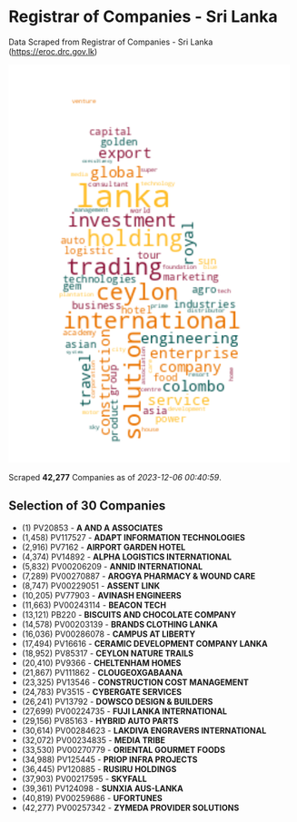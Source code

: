 # Registrar of Companies - Sri Lanka

Data Scraped from Registrar of Companies - Sri Lanka (https://eroc.drc.gov.lk)

![word-cloud](data/word_cloud.png)

Scraped **42,277** Companies as of *2023-12-06 00:40:59*.


## Selection of 30 Companies

* (1) PV20853 - **A AND A ASSOCIATES**
* (1,458) PV117527 - **ADAPT INFORMATION TECHNOLOGIES**
* (2,916) PV7162 - **AIRPORT GARDEN HOTEL**
* (4,374) PV14892 - **ALPHA LOGISTICS INTERNATIONAL**
* (5,832) PV00206209 - **ANNID INTERNATIONAL**
* (7,289) PV00270887 - **AROGYA PHARMACY & WOUND CARE**
* (8,747) PV00229051 - **ASSENT LINK**
* (10,205) PV77903 - **AVINASH ENGINEERS**
* (11,663) PV00243114 - **BEACON TECH**
* (13,121) PB220 - **BISCUITS AND CHOCOLATE COMPANY**
* (14,578) PV00203139 - **BRANDS CLOTHING LANKA**
* (16,036) PV00286078 - **CAMPUS AT LIBERTY**
* (17,494) PV16616 - **CERAMIC DEVELOPMENT COMPANY LANKA**
* (18,952) PV85317 - **CEYLON NATURE TRAILS**
* (20,410) PV9366 - **CHELTENHAM HOMES**
* (21,867) PV111862 - **CLOUGEOXGABAANA**
* (23,325) PV13546 - **CONSTRUCTION COST MANAGEMENT**
* (24,783) PV3515 - **CYBERGATE SERVICES**
* (26,241) PV13792 - **DOWSCO DESIGN & BUILDERS**
* (27,699) PV00224735 - **FUJI LANKA INTERNATIONAL**
* (29,156) PV85163 - **HYBRID AUTO PARTS**
* (30,614) PV00284623 - **LAKDIVA ENGRAVERS INTERNATIONAL**
* (32,072) PV00234835 - **MEDIA TRIBE**
* (33,530) PV00270779 - **ORIENTAL GOURMET FOODS**
* (34,988) PV125445 - **PRIOP INFRA PROJECTS**
* (36,445) PV120885 - **RUSIRU HOLDINGS**
* (37,903) PV00217595 - **SKYFALL**
* (39,361) PV124098 - **SUNXIA AUS-LANKA**
* (40,819) PV00259686 - **UFORTUNES**
* (42,277) PV00257342 - **ZYMEDA PROVIDER SOLUTIONS**